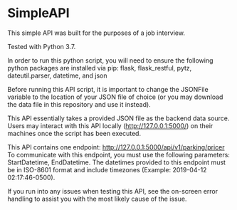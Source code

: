 # SimpleAPI
This simple API was built for the purposes of a job interview.

Tested with Python 3.7.

In order to run this python script, you will need to ensure the following python packages are installed via pip:
flask, flask_restful, pytz, dateutil.parser, datetime, and json

Before running this API script, it is important to change the JSONFile variable to the location of your JSON file of choice (or you may download the data file in this repository and use it instead).

This API essentially takes a provided JSON file as the backend data source. Users may interact with this API locally (http://127.0.0.1:5000/) on their machines once the script has been executed.

This API contains one endpoint: http://127.0.0.1:5000/api/v1/parking/pricer
To communicate with this endpoint, you must use the following parameters: StartDatetime, EndDatetime.
The datetimes provided to this endpoint must be in ISO-8601 format and include timezones (Example: 2019-04-12 02:17:46-0500).

If you run into any issues when testing this API, see the on-screen error handling to assist you with the most likely cause of the issue.
